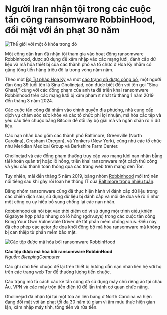 # Người Iran nhận tội trong các cuộc tấn công ransomware RobbinHood, đối mặt với án phạt 30 năm

![Thế giới với một ổ khóa trong đó](https://www.bleepstatic.com/content/hl-images/2022/05/04/cybsecurity-lock-world.jpg)

Một công dân Iran đã nhận tội tham gia vào hoạt động ransomware Robbinhood, được sử dụng để xâm nhập vào các mạng lưới, đánh cắp dữ liệu và mã hóa thiết bị của các thành phố và tổ chức ở Hoa Kỳ nhằm cố gắng tống tiền hàng triệu đô la trong vòng năm năm.

Theo một [Bộ Tư pháp Hoa Kỳ](https://www.justice.gov/opa/pr/iranian-man-pleaded-guilty-role-robbinhood-ransomware) và một [cáo trạng đã được công bố](https://www.justice.gov/d9/2025-05/gholinejad%5Findictment.pdf), một người đàn ông 39 tuổi tên là Sina Gholinejad, còn được biết đến với tên gọi "Sina Ghaaf," cùng với các đồng phạm của anh ta đã triển khai ransomware Robbinhood trên các mạng lưới bị xâm phạm ít nhất từ tháng 1 năm 2019 đến tháng 3 năm 2024.

Các cuộc tấn công đã nhắm vào chính quyền địa phương, nhà cung cấp dịch vụ chăm sóc sức khỏe và các tổ chức phi lợi nhuận, mã hóa các tệp và yêu cầu tiền chuộc bằng Bitcoin để đổi lấy bộ giải mã và ngăn chặn rò rỉ dữ liệu.

Các nạn nhân bao gồm các thành phố Baltimore, Greenville (North Carolina), Gresham (Oregon), và Yonkers (New York), cũng như các tổ chức như Meridian Medical Group và Berkshire Farm Center.

Gholinejad và các đồng phạm thường truy cập vào mạng lưới nạn nhân bằng tài khoản quản trị hoặc lỗ hổng, triển khai ransomware một cách thủ công và yêu cầu thanh toán thông qua các trang web trên mạng đen Tor.

Tuy nhiên, mãi đến tháng 5 năm 2019, băng nhóm [Robbinhood](https://www.bleepingcomputer.com/news/security/a-closer-look-at-the-robbinhood-ransomware/) mới trở nên nổi tiếng sau khi gây rối loạn hệ thống IT của [Baltimore trong nhiều tuần](https://www.bleepingcomputer.com/news/security/local-authorities-in-texas-and-maryland-hit-by-ransomware/).

Băng nhóm ransomware cũng đã thực hiện hành vi đánh cắp dữ liệu trong các chiến dịch sau, sử dụng dữ liệu bị đánh cắp và mối đe dọa về rò rỉ như một công cụ uy hiếp bổ sung chống lại các nạn nhân.

Robbinhood đã nổi bật vào thời điểm đó vì sử dụng một trình điều khiển Gigabyte hợp pháp nhưng có lỗ hổng (gdrv.sys) trong các cuộc tấn công Bring Your Own Vulnerable Driver để tắt phần mềm chống virus. Điều này đã cho phép các actor đe dọa khởi động bộ mã hóa ransomware mà không bị can thiệp từ phần mềm bảo mật.

![Các tệp được mã hóa bởi ransomware RobbinHood](https://www.bleepstatic.com/images/news/ransomware/r/robbinhood/closer-look/encrypted-files.jpg)

**Các tệp được mã hóa bởi ransomware RobbinHood**  
_Nguồn: BleepingComputer_

Các ghi chú tiền chuộc để lại trên thiết bị hướng dẫn nạn nhân liên hệ với họ trên các trang web Tor để thương lượng tiền chuộc.

Cáo trạng mô tả cách các kẻ tấn công đã sử dụng máy chủ riêng ảo tại châu Âu, VPN và các máy trộn tiền điện tử để lẩn tránh cơ quan chức năng.

Gholinejad đã nhận tội tại một tòa án liên bang ở North Carolina và hiện đang đối mặt với án phạt tối đa 30 năm tù giam vì âm mưu thực hiện gian lận, xâm nhập máy tính, tống tiền và rửa tiền.